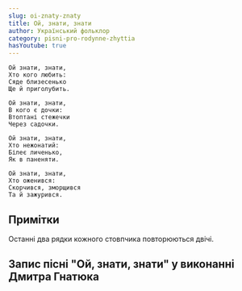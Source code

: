 ```yaml
---
slug: oi-znaty-znaty
title: Ой, знати, знати
author: Український фольклор
category: pisni-pro-rodynne-zhyttia
hasYoutube: true
---
```

```
Ой знати, знати,
Хто кого любить:
Сяде близесенько
Ще й приголубить.
```

```
Ой знати, знати,
В кого є дочки:
Втоптані стежечки
Через садoчки.
```

```
Ой знати, знати,
Хто нежонатий:
Білеє личенько,
Як в паненяти.
```

```
Ой знати, знати,
Хто оженився:
Скорчився, зморщився
Та й зажурився.
```

## Примітки

Останні два рядки кожного стовпчика повторюються двічі.

## Запис пісні "Ой, знати, знати" у виконанні Дмитра Гнатюка

<YoutubeIframe id="q0kIsFiK7po" className="md:w-4/5" />
